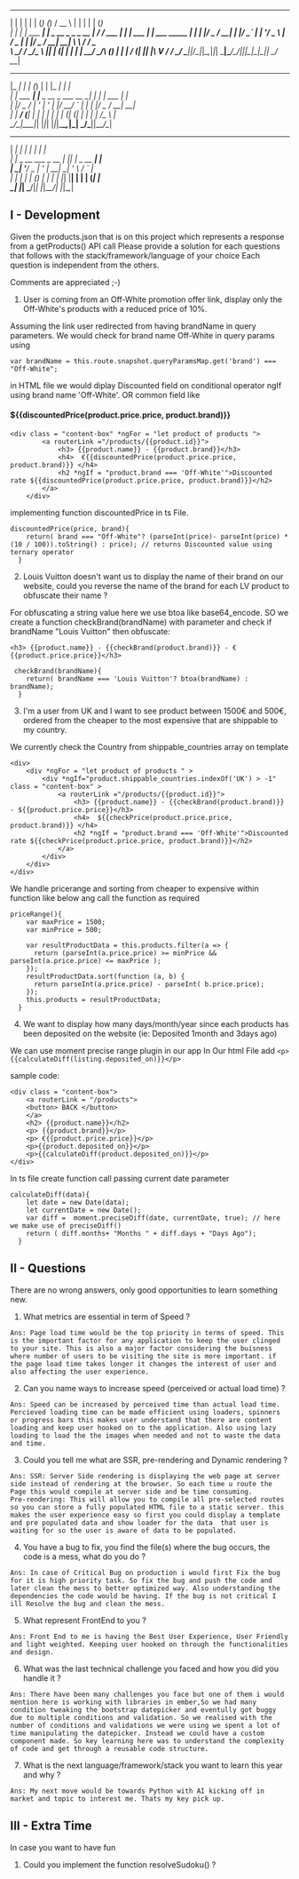  _   _           _   _       _          _____       _ _           _   _           
| | | |         | | (_)     (_)        /  __ \     | | |         | | (_)          
| | | | ___  ___| |_ _  __ _ _ _ __ ___| /  \/ ___ | | | ___  ___| |_ ___   _____ 
| | | |/ _ \/ __| __| |/ _` | | '__/ _ \ |    / _ \| | |/ _ \/ __| __| \ \ / / _ \
\ \_/ /  __/\__ \ |_| | (_| | | | |  __/ \__/\ (_) | | |  __/ (__| |_| |\ V /  __/
 \___/ \___||___/\__|_|\__,_|_|_|  \___|\____/\___/|_|_|\___|\___|\__|_| \_/ \___|
                                                                                  
                                                                                  
 _____         _           _           _   _____         _                        
|_   _|       | |         (_)         | | |_   _|       | |                       
  | | ___  ___| |__  _ __  _  ___ __ _| |   | | ___  ___| |_                      
  | |/ _ \/ __| '_ \| '_ \| |/ __/ _` | |   | |/ _ \/ __| __|                     
  | |  __/ (__| | | | | | | | (_| (_| | |   | |  __/\__ \ |_                      
  \_/\___|\___|_| |_|_| |_|_|\___\__,_|_|   \_/\___||___/\__|                     
                                                                                  
                                                                                  
______               _   _____          _                                         
|  ___|             | | |  ___|        | |                                        
| |_ _ __ ___  _ __ | |_| |__ _ __   __| |                                        
|  _| '__/ _ \| '_ \| __|  __| '_ \ / _` |                                        
| | | | | (_) | | | | |_| |__| | | | (_| |                                        
\_| |_|  \___/|_| |_|\__\____/_| |_|\__,_|                                        
                                                                                  

## I - Development

Given the products.json that is on this project which represents a response from a getProducts() API call
Please provide a solution for each questions that follows with the stack/framework/language of your choice
Each question is independent from the others.

Comments are appreciated ;-)


1. User is coming from an Off-White promotion offer link, display only the Off-White's products with a reduced price of 10%.	

Assuming the link user redirected from having brandName in query parameters. We would check for brand name Off-White in query params using 
```
var brandName = this.route.snapshot.queryParamsMap.get('brand') === "Off-White";
```

in HTML file we would diplay Discounted field on conditional operator ngIf using brand name 'Off-White'. OR common field like <h4>  ${{discountedPrice(product.price.price, product.brand)}} </h4>  
```
<div class = "content-box" *ngFor = "let product of products ">
        <a routerLink ="/products/{{product.id}}">
            <h3> {{product.name}} - {{product.brand}}</h3>   
            <h4>  €{{discountedPrice(product.price.price, product.brand)}} </h4>
            <h2 *ngIf = "product.brand === 'Off-White'">Discounted rate ${{discountedPrice(product.price.price, product.brand)}}</h2>
        </a>
    </div>
 ```
 implementing function discountedPrice in ts File.
```
discountedPrice(price, brand){    
    return( brand === "Off-White"? (parseInt(price)- parseInt(price) * (10 / 100)).toString() : price); // returns Discounted value using ternary operator
  }
  ```
 

2. Louis Vuitton doesn't want us to display the name of their brand on our website, could you reverse the name of the brand for each LV product to obfuscate their name ?

For obfuscating a string value here we use btoa like base64_encode. SO we create a function checkBrand(brandName) with parameter and check if brandName "Louis Vuitton" then obfuscate:

```
<h3> {{product.name}} - {{checkBrand(product.brand)}} - €{{product.price.price}}</h3>
```

```
 checkBrand(brandName){       
    return( brandName === 'Louis Vuitton'? btoa(brandName) : brandName);
  }
  ```

3. I'm a user from UK and I want to see product between 1500€ and 500€, ordered from the cheaper to the most expensive that are shippable to my country.

We currently check the Country from shippable_countries array on template 

```
<div>
    <div *ngFor = "let product of products " >
        <div *ngIf="product.shippable_countries.indexOf('UK') > -1" class = "content-box" >
            <a routerLink ="/products/{{product.id}}">
                <h3> {{product.name}} - {{checkBrand(product.brand)}} - ${{product.price.price}}</h3>
                <h4>  ${{checkPrice(product.price.price, product.brand)}} </h4>
                <h2 *ngIf = "product.brand === 'Off-White'">Discounted rate ${{checkPrice(product.price.price, product.brand)}}</h2>
            </a>
        </div>        
    </div>
</div>
```

We handle pricerange and sorting from cheaper to expensive within function like below ang call the function as required
```
priceRange(){
    var maxPrice = 1500;
    var minPrice = 500;

    var resultProductData = this.products.filter(a => {
      return (parseInt(a.price.price) >= minPrice && parseInt(a.price.price) <= maxPrice );
    });
    resultProductData.sort(function (a, b) {
      return parseInt(a.price.price) - parseInt( b.price.price);
    });
    this.products = resultProductData;
  }
  ```

4. We want to display how many days/month/year since each products has been deposited on the website (ie: Deposited 1month and 3days ago)

We can use moment precise range plugin in our app
In Our html File add 
```<p>{{calculateDiff(listing.deposited_on)}}</p> ```

sample code:
```
<div class = "content-box">
    <a routerLink = "/products">
    <button> BACK </button>
    </a>
    <h2> {{product.name}}</h2>
    <p> {{product.brand}}</p>
    <p> €{{product.price.price}}</p>
    <p>{{product.deposited_on}}</p>
    <p>{{calculateDiff(product.deposited_on)}}</p>
</div>
```
  
In ts file create function call passing current date parameter
```
calculateDiff(data){
    let date = new Date(data);
    let currentDate = new Date();
    var diff =  moment.preciseDiff(date, currentDate, true); // here we make use of preciseDiff()
    return ( diff.months+ "Months " + diff.days + "Days Ago");
  }
```


## II - Questions

There are no wrong answers, only good opportunities to learn something new.

1. What metrics are essential in term of Speed ?
```
Ans: Page load time would be the top priority in terms of speed. This is the important factor for any application to keep the user clinged to your site. This is also a major factor considering the buisness where number of users to be visiting the site is more important. if the page load time takes longer it changes the interest of user and also affecting the user experience.
```


2. Can you name ways to increase speed (perceived or actual load time) ?
```
Ans: Speed can be increased by perceived time than actual load time. Percieved loading time can be made efficient using loaders, spinners or progress bars this makes user understand that there are content loading and keep user hooked on to the application. Also using lazy loading to load the the images when needed and not to waste the data and time.
```

3. Could you tell me what are SSR, pre-rendering and Dynamic rendering ?
```
Ans: SSR: Server Side rendering is displaying the web page at server side instead of rendering at the browser. So each time u route the Page this would compile at server side and be time consuming.
Pre-rendering: This will allow you to compile all pre-selected routes so you can store a fully populated HTML file to a static server. this makes the user experience easy so first you could display a template and pre populated data and show loader for the data  that user is waiting for so the user is aware of data to be populated.
```


4. You have a bug to fix, you find the file(s) where the bug occurs, the code is a mess, what do you do ?
```
Ans: In case of Critical Bug on production i would first Fix the bug for it is high priority task. So fix the bug and push the code and later clean the mess to better optimized way. Also understanding the dependencies the code would be having. If the bug is not critical I ill Resolve the bug and clean the mess.
```

5. What represent FrontEnd to you ?
```
Ans: Front End to me is having the Best User Experience, User Friendly and light weighted. Keeping user hooked on through the functionalities and design. 
```

6. What was the last technical challenge you faced and how you did you handle it ?	
```
Ans: There have been many challenges you face but one of them i would mention here is working with libraries in ember,So we had many condition tweaking the bootstrap datepicker and eventully got buggy due to multiple conditions and validation. So we realised with the number of conditions and validations we were using we spent a lot of time manipulating the datepicker. Instead we could have a custom component made. So key learning here was to understand the complexity of code and get through a reusable code structure.
```


7. What is the next language/framework/stack you want to learn this year and why ?
```
Ans: My next move would be towards Python with AI kicking off in market and topic to interest me. Thats my key pick up.
```

## III - Extra Time

In case you want to have fun 

1. Could you implement the function resolveSudoku() ?
